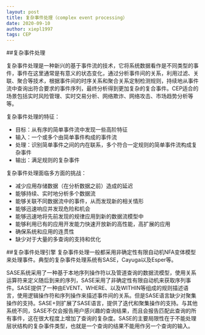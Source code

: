 ```yaml
---
layout: post
title: 复杂事件处理（complex event processing）
date: 2020-09-10
author: xiepl1997
tags: CEP
---
```


##复杂事件处理

复杂事件处理是一种新兴的基于事件流的技术，它将系统数据看作是不同类型的事件，事件在这里通常是有意义的状态变化，通过分析事件间的关系，利用过滤、关联、聚合等技术，根据事件间的时序关系和聚合关系定制检测规则，持续地从事件流中查询出符合要求的事件序列，最终分析得到更加复杂的复合事件。CEP适合的场景包括实时风险管理、实时交易分析、网络欺诈、网络攻击、市场趋势分析等等。  

复杂事件处理的特征： 

* 目标：从有序的简单事件流中发现一些高阶特征
* 输入：一个或多个由简单事件构成的事件流
* 处理：识别简单事件之间的内在联系，多个符合一定规则的简单事件流构成复杂事件
* 输出：满足规则的复杂事件

复杂事件处理面临多方面的挑战：  

* 减少应用存储数据（在分析数据之前）造成的延迟
* 能够持续、实时地分析多个数据流
* 能够关联不同数据流中的事件，从而发现新的相关情形
* 能够迅速响应并发现危险和机会
* 能够迅速地将先前发现的规律应用到新的数据流模型中
* 能够利用已有的应用开发能力快速开放新的高性能，高扩展的应用
* 确保系统和应用的连贯性
* 缺少对于大量的多查询的支持和优化

##复杂事件处理引擎
复杂事件处理一般都采用非确定性有限自动机NFA变体模型来处理事件。典型的复杂事件处理系统有SASE，Cayuga以及Esper等。  

SASE系统采用了一种基于本地序列操作符以及管道查询的数据流模型，使用关系运算符来定义随后到来的序列，SASE采用了非确定性有限自动机来获取序列事件。SASE提供了一种由EVENT、WHERE、以及WITHIN等组成的规则描述语言，使用逻辑操作符和序列操作来描述事件间的关系。但是SASE语言缺少对聚集操作的支持。SASE+则扩展了SASE语言，提供了迭代和聚集操作的支持。与其他系统不同，SASE不仅会报告用户感兴趣的查询结果，而且会报告匹配此查询的所有事件，这在很大程度上增加了查询的复杂度。SASE的主要局限性在于不能处理层状结构的复杂事件类型，也就是一个查询的结果不能用作另一个查询的输入。